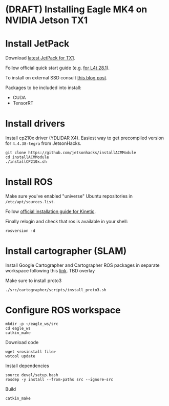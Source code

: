 # (DRAFT) Installing Eagle MK4 on NVIDIA Jetson TX1

# Install JetPack

Download [latest JetPack for TX1](https://developer.nvidia.com/embedded/jetpack).

Follow official quick start guide (e.g. [for L4t 28.1](http://developer2.download.nvidia.com/embedded/L4T/r28_Release_v2.0/BSP/l4t_quick_start_guide.txt)).

To install on external SSD consult [this blog post](http://polarnick.com/blogs/other/gpu/embedded/nvidia/cuda/2017/05/24/Jetson-tx2-OS-on-ssd.html).

Packages to be included into install:
- CUDA
- TensorRT

# Install drivers

Install cp210x driver (YDLIDAR X4). Easiest way to get precompiled version for `4.4.38-tegra` from JetsonHacks.
```
git clone https://github.com/jetsonhacks/installACMModule
cd installACMModule
./installCP210x.sh
```

# Install ROS

Make sure you've enabled "universe" Ubuntu repositories in `/etc/apt/sources.list`.

Follow [official installation guide for Kinetic](http://wiki.ros.org/kinetic/Installation/Ubuntu).

Finally relogin and check that ros is available in your shell:
```
rosversion -d
```

# Install cartographer (SLAM)

Install Google Cartographer and Cartographer ROS packages in separate workspace following this [link](https://aerotenna.readme.io/docs/compiling-google-cartographer). TBD overlay

Make sure to install proto3
```
./src/cartographer/scripts/install_proto3.sh
```

# Configure ROS workspace

```
mkdir -p ~/eagle_ws/src
cd eagle_ws
catkin_make
```

Download code
```
wget <rosinstall file>
wstool update
```

Install dependencies
```
source devel/setup.bash
rosdep -y install --from-paths src --ignore-src
```

Build
```
catkin_make
```
